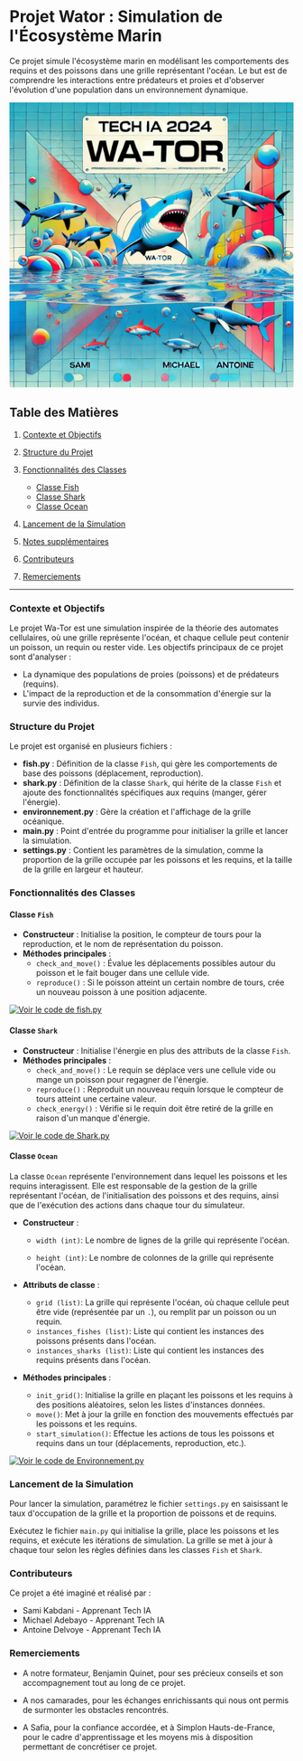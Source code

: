 # Projet Wator : Simulation de l'Écosystème Marin

Ce projet simule l'écosystème marin en modélisant les comportements des requins et des poissons dans une grille représentant l'océan. Le but est de comprendre les interactions entre prédateurs et proies et d'observer l'évolution d'une population dans un environnement dynamique.

![Texte alternatif](./photo.webp)



## Table des Matières

1. [Contexte et Objectifs](#contexte-et-objectifs)
2. [Structure du Projet](#structure-du-projet)
3. [Fonctionnalités des Classes](#fonctionnalités-des-classes)
    - [Classe Fish](#classe-fish)
    - [Classe Shark](#classe-shark)
    - [Classe Ocean](#classe-océan)

4. [Lancement de la Simulation](#lancement-de-la-simulation)
5. [Notes supplémentaires](#notes-supplémentaires)
6. [Contributeurs](#contributeurs)
7. [Remerciements](#remerciements)

---

### Contexte et Objectifs

Le projet Wa-Tor est une simulation inspirée de la théorie des automates cellulaires, où une grille représente l'océan, et chaque cellule peut contenir un poisson, un requin ou rester vide. Les objectifs principaux de ce projet sont d'analyser :
- La dynamique des populations de proies (poissons) et de prédateurs (requins).
- L'impact de la reproduction et de la consommation d'énergie sur la survie des individus.

### Structure du Projet

Le projet est organisé en plusieurs fichiers :

- **fish.py** : Définition de la classe `Fish`, qui gère les comportements de base des poissons (déplacement, reproduction).
- **shark.py** : Définition de la classe `Shark`, qui hérite de la classe `Fish` et ajoute des fonctionnalités spécifiques aux requins (manger, gérer l'énergie).
- **environnement.py** : Gère la création et l'affichage de la grille océanique.
- **main.py** : Point d'entrée du programme pour initialiser la grille et lancer la simulation.
- **settings.py** : Contient les paramètres de la simulation, comme la proportion de la grille occupée par les poissons et les requins, et la taille de la grille en largeur et hauteur. 

### Fonctionnalités des Classes

#### Classe `Fish`

- **Constructeur** : Initialise la position, le compteur de tours pour la reproduction, et le nom de représentation du poisson.
- **Méthodes principales** :
  - `check_and_move()` : Évalue les déplacements possibles autour du poisson et le fait bouger dans une cellule vide.
  - `reproduce()` : Si le poisson atteint un certain nombre de tours, crée un nouveau poisson à une position adjacente. 

[![Voir le code de fish.py](https://img.shields.io/badge/Class%20Fish-darkgreen)](fish.py) 

#### Classe `Shark`

- **Constructeur** : Initialise l'énergie en plus des attributs de la classe `Fish`.
- **Méthodes principales** :
  - `check_and_move()` : Le requin se déplace vers une cellule vide ou mange un poisson pour regagner de l'énergie.
  - `reproduce()` : Reproduit un nouveau requin lorsque le compteur de tours atteint une certaine valeur.
  - `check_energy()` : Vérifie si le requin doit être retiré de la grille en raison d'un manque d'énergie.

[![Voir le code de Shark.py](https://img.shields.io/badge/Class%20Shark-brown)](shark.py)  

#### Classe `Ocean`

La classe `Ocean` représente l'environnement dans lequel les poissons et les requins interagissent. Elle est responsable de la gestion de la grille représentant l'océan, de l'initialisation des poissons et des requins, ainsi que de l'exécution des actions dans chaque tour du simulateur.

- **Constructeur** : 

    - `width (int)`: Le nombre de lignes de la grille qui représente l'océan.

    - `height (int)`: Le nombre de colonnes de la grille qui représente l'océan.



- **Attributs de classe** : 
    - `grid (list)`: La grille qui représente l'océan, où chaque cellule peut être vide (représentée par un `.`), ou remplit par un poisson ou un requin.
    - `instances_fishes (list)`: Liste qui contient les instances des poissons présents dans l'océan.
    - `instances_sharks (list)`: Liste qui contient les instances des requins présents dans l'océan.



- **Méthodes principales** :

    - `init_grid()`: Initialise la grille en plaçant les poissons et les requins à des positions aléatoires, selon les listes d'instances données.
    - `move()`: Met à jour la grille en fonction des mouvements effectués par les poissons et les requins.
    - `start_simulation()`: Effectue les actions de tous les poissons et requins dans un tour (déplacements, reproduction, etc.).


[![Voir le code de Environnement.py](https://img.shields.io/badge/Class%20Ocean-darkblue)](environnement.py)  





### Lancement de la Simulation

Pour lancer la simulation, paramétrez le fichier `settings.py` en saisissant le taux d'occupation de la grille et la proportion de poissons et de requins.

Exécutez le fichier `main.py` qui initialise la grille, place les poissons et les requins, et exécute les itérations de simulation. La grille se met à jour à chaque tour selon les règles définies dans les classes `Fish` et `Shark`.


### Contributeurs

Ce projet a été imaginé et réalisé par :
- Sami Kabdani - Apprenant Tech IA
- Michael Adebayo - Apprenant Tech IA
- Antoine Delvoye - Apprenant Tech IA

### Remerciements

- A notre formateur, Benjamin Quinet, pour ses précieux conseils et son accompagnement tout au long de ce projet.

- A nos camarades, pour les échanges enrichissants qui nous ont permis de surmonter les obstacles rencontrés.

- A Safia, pour la confiance accordée, et à Simplon Hauts-de-France, pour le cadre d'apprentissage et les moyens mis à disposition permettant de concrétiser ce projet.